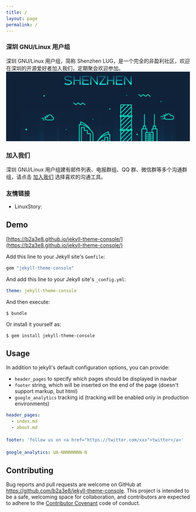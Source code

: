 ```yaml
---
title: /
layout: page
permalink: /
---
```


### 深圳 GNU/Linux 用户组
深圳 GNU/Linux 用户组，简称 Shenzhen LUG，是一个完全的非盈利社区，欢迎在深圳的开源爱好者加入我们，定期聚会欢迎参加。      
![](./assets/shenzhen-lug-600.jpg)

### 加入我们
深圳 GNU/Linux 用户组建有邮件列表、电报群组、QQ 群、微信群等多个沟通群组，请点击 [加入我们](./join/) 选择喜欢的沟通工具。

### 友情链接
- LinuxStory: 

## Demo

[https://b2a3e8.github.io/jekyll-theme-console/](https://b2a3e8.github.io/jekyll-theme-console/)



Add this line to your Jekyll site's `Gemfile`:

```ruby
gem "jekyll-theme-console"
```

And add this line to your Jekyll site's `_config.yml`:

```yaml
theme: jekyll-theme-console
```

And then execute:

    $ bundle

Or install it yourself as:

    $ gem install jekyll-theme-console

## Usage

In addition to jekyll's default configuration options, you can provide:
- `header_pages` to specify which pages should be displayed in navbar
- `footer` string, which will be inserted on the end of the page (doesn't support markup, but html)
- `google_analytics` tracking id (tracking will be enabled only in production environments)

```yaml
header_pages:
  - index.md
  - about.md

footer: 'follow us on <a href="https://twitter.com/xxx">twitter</a>'

google_analytics: UA-NNNNNNNN-N
```


## Contributing

Bug reports and pull requests are welcome on GitHub at https://github.com/b2a3e8/jekyll-theme-console. This project is intended to be a safe, welcoming space for collaboration, and contributors are expected to adhere to the [Contributor Covenant](http://contributor-covenant.org) code of conduct.
